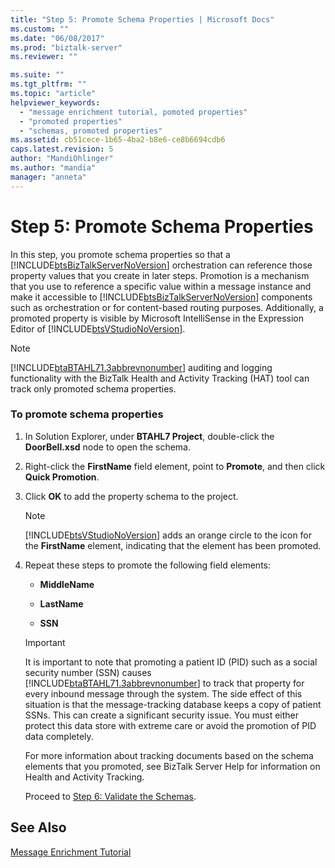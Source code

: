 ```yaml
---
title: "Step 5: Promote Schema Properties | Microsoft Docs"
ms.custom: ""
ms.date: "06/08/2017"
ms.prod: "biztalk-server"
ms.reviewer: ""

ms.suite: ""
ms.tgt_pltfrm: ""
ms.topic: "article"
helpviewer_keywords: 
  - "message enrichment tutorial, pomoted properties"
  - "promoted properties"
  - "schemas, promoted properties"
ms.assetid: cb51cece-1b65-4ba2-b8e6-ce8b6694cdb6
caps.latest.revision: 5
author: "MandiOhlinger"
ms.author: "mandia"
manager: "anneta"
---
```

# Step 5: Promote Schema Properties
In this step, you promote schema properties so that a [!INCLUDE[btsBizTalkServerNoVersion](../../includes/btsbiztalkservernoversion-md.md)] orchestration can reference those property values that you create in later steps. Promotion is a mechanism that you use to reference a specific value within a message instance and make it accessible to [!INCLUDE[btsBizTalkServerNoVersion](../../includes/btsbiztalkservernoversion-md.md)] components such as orchestration or for content-based routing purposes. Additionally, a promoted property is visible by Microsoft IntelliSense in the Expression Editor of [!INCLUDE[btsVStudioNoVersion](../../includes/btsvstudionoversion-md.md)].  
  
> [!NOTE]
>  [!INCLUDE[btaBTAHL71.3abbrevnonumber](../../includes/btabtahl71-3abbrevnonumber-md.md)] auditing and logging functionality with the BizTalk Health and Activity Tracking (HAT) tool can track only promoted schema properties.  
  
### To promote schema properties  
  
1. In Solution Explorer, under **BTAHL7 Project**, double-click the **DoorBell.xsd** node to open the schema.  
  
2. Right-click the **FirstName** field element, point to **Promote**, and then click **Quick Promotion**.  
  
3. Click **OK** to add the property schema to the project.  
  
   > [!NOTE]
   >  [!INCLUDE[btsVStudioNoVersion](../../includes/btsvstudionoversion-md.md)] adds an orange circle to the icon for the **FirstName** element, indicating that the element has been promoted.  
  
4. Repeat these steps to promote the following field elements:  
  
   -   **MiddleName**  
  
   -   **LastName**  
  
   -   **SSN**  
  
   > [!IMPORTANT]
   >  It is important to note that promoting a patient ID (PID) such as a social security number (SSN) causes [!INCLUDE[btaBTAHL71.3abbrevnonumber](../../includes/btabtahl71-3abbrevnonumber-md.md)] to track that property for every inbound message through the system. The side effect of this situation is that the message-tracking database keeps a copy of patient SSNs. This can create a significant security issue. You must either protect this data store with extreme care or avoid the promotion of PID data completely.  
  
    For more information about tracking documents based on the schema elements that you promoted, see BizTalk Server Help for information on Health and Activity Tracking.  
  
   Proceed to [Step 6: Validate the Schemas](../../adapters-and-accelerators/accelerator-hl7/step-6-validate-the-schemas.md).  
  
## See Also  
 [Message Enrichment Tutorial](../../adapters-and-accelerators/accelerator-hl7/message-enrichment-tutorial.md)